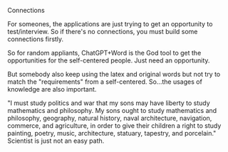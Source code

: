 Connections

For someones, the applications are just trying to get an opportunity to test/interview. So if there's no connections, you must build some connections firstly.

So for random appliants, ChatGPT+Word is the God tool to get the opportunities for the self-centered people. Just need an opportunity.

But somebody also keep using the latex and original words but not try to match the "requirements" from a self-centered. So...the usages of knowledge are also important.

"I must study politics and war that my sons may have liberty to study mathematics and philosophy. My sons ought to study mathematics and philosophy, geography, natural history, naval architecture, navigation, commerce, and agriculture, in order to give their children a right to study painting, poetry, music, architecture, statuary, tapestry, and porcelain."
Scientist is just not an easy path.
